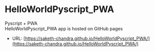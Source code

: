 # HelloWorldPyscript_PWA
Pyscript + PWA  
HelloWorldPyscript_PWA app is hosted on GitHub pages
- URL: [https://saketh-chandra.github.io/HelloWorldPyscript_PWA/](https://saketh-chandra.github.io/HelloWorldPyscript_PWA/)
